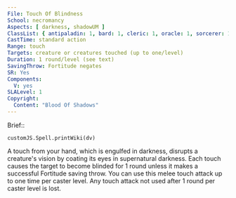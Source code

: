 ```yaml
---
File: Touch Of Blindness
School: necromancy
Aspects: [ darkness, shadowUM ]
ClassList: { antipaladin: 1, bard: 1, cleric: 1, oracle: 1, sorcerer: 1, wizard: 1, shaman: 1, witch: 1 }
CastTime: standard action
Range: touch
Targets: creature or creatures touched (up to one/level)
Duration: 1 round/level (see text)
SavingThrow: Fortitude negates
SR: Yes
Components:
  V: yes
SLALevel: 1
Copyright:
  Content: "Blood Of Shadows"
---
```

Brief:: 

```dataviewjs
customJS.Spell.printWiki(dv)
```

A touch from your hand, which is engulfed in darkness, disrupts a creature's vision by coating its eyes in supernatural darkness. Each touch causes the target to become blinded for 1 round unless it makes a successful Fortitude saving throw. You can use this melee touch attack up to one time per caster level. Any touch attack not used after 1 round per caster level is lost.
